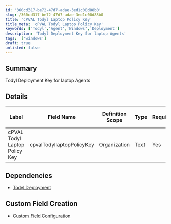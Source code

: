 ```yaml
---
id: '360cd317-be72-47d7-adae-3ed1c00d88b0'
slug: /360cd317-be72-47d7-adae-3ed1c00d88b0
title: 'cPVAL Todyl Laptop Policy Key'
title_meta: 'cPVAL Todyl Laptop Policy Key'
keywords: ['Todyl','Agent','Windows','Deployment']
description: 'Todyl Deployment Key for laptop Agents'
tags:  ['windows']
draft: true
unlisted: false
---
```


## Summary
Todyl Deployment Key for laptop Agents

## Details

| Label | Field Name | Definition Scope | Type | Required | Default Value | Technician Permission | Automation Permission | API Permission | Description | Tool Tip | Footer Text |Custom Field Tab Name |
| ----- | ---------- | ---------------- | ---- | --------- | --------------------- | --------------------- | -------------- | ----------- | -------- | ----------- |----------- | ----------- |
| cPVAL Todyl Laptop Policy Key| cpvalTodyllaptopPolicyKey | Organization | Text | Yes | - | Editable | Read/Write | Read/Write | Todyl Deployment Key for laptop Agents | - | - |Todyl Deployment|

## Dependencies
- [Todyl Deployment](/docs/3ed0cf6e-1e51-419e-8fd3-5d689ef6f629)

## Custom Field Creation

- [Custom Field Configuration](https://github.com/ProVal-Tech/ninjarmm/blob/main/custom-fields/cpval-todyl-laptop-policy-key.toml)
